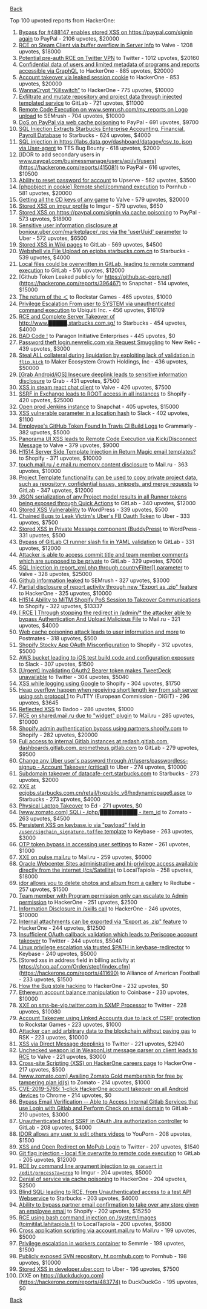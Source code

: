 [Back](../README.md)

Top 100 upvoted reports from HackerOne:

1. [Bypass for #488147 enables stored XSS on https://paypal.com/signin again](https://hackerone.com/reports/510152) to PayPal - 2106 upvotes, $20000
2. [RCE on Steam Client via buffer overflow in Server Info](https://hackerone.com/reports/470520) to Valve - 1208 upvotes, $18000
3. [Potential pre-auth RCE on Twitter VPN](https://hackerone.com/reports/591295) to Twitter - 1012 upvotes, $20160
4. [Confidential data of users and limited metadata of programs and reports accessible via GraphQL](https://hackerone.com/reports/489146) to HackerOne - 885 upvotes, $20000
5. [Account takeover via leaked session cookie](https://hackerone.com/reports/745324) to HackerOne - 853 upvotes, $20000
6. [WannaCrypt “Killswitch”](https://hackerone.com/reports/228648) to HackerOne - 775 upvotes, $10000
7. [Exfiltrate and mutate repository and project data through injected templated service](https://hackerone.com/reports/446585) to GitLab - 721 upvotes, $11000
8. [Remote Code Execution on www.semrush.com/my_reports on Logo upload](https://hackerone.com/reports/403417) to SEMrush - 704 upvotes, $10000
9. [DoS on PayPal via web cache poisoning](https://hackerone.com/reports/622122) to PayPal - 691 upvotes, $9700
10. [SQL Injection Extracts Starbucks Enterprise Accounting, Financial, Payroll Database](https://hackerone.com/reports/531051) to Starbucks - 624 upvotes, $4000
11. [SQL injection in https://labs.data.gov/dashboard/datagov/csv_to_json via User-agent](https://hackerone.com/reports/297478) to TTS Bug Bounty - 618 upvotes, $2000
12. [IDOR to add secondary users in www.paypal.com/businessmanage/users/api/v1/users](https://hackerone.com/reports/415081) to PayPal - 616 upvotes, $10500
13. [Ability to reset password for account](https://hackerone.com/reports/322985) to Upserve - 582 upvotes, $3500
14. [[phpobject in cookie] Remote shell/command execution](https://hackerone.com/reports/141956) to Pornhub - 581 upvotes, $20000
15. [Getting all the CD keys of any game](https://hackerone.com/reports/391217) to Valve - 579 upvotes, $20000
16. [Stored XSS on imgur profile](https://hackerone.com/reports/484434) to Imgur - 579 upvotes, $650
17. [Stored XSS on https://paypal.com/signin via cache poisoning](https://hackerone.com/reports/488147) to PayPal - 573 upvotes, $18900
18. [Sensitive user information disclosure at bonjour.uber.com/marketplace/_rpc via the 'userUuid' parameter](https://hackerone.com/reports/542340) to Uber - 572 upvotes, $6500
19. [Stored XSS in Wiki pages](https://hackerone.com/reports/526325) to GitLab - 569 upvotes, $4500
20. [Webshell via File Upload on ecjobs.starbucks.com.cn](https://hackerone.com/reports/506646) to Starbucks - 539 upvotes, $4000
21. [Local files could be overwritten in GitLab, leading to remote command execution](https://hackerone.com/reports/587854) to GitLab - 516 upvotes, $12000
22. [Github Token Leaked publicly for https://github.sc-corp.net](https://hackerone.com/reports/396467) to Snapchat - 514 upvotes, $15000
23. [The return of the ＜](https://hackerone.com/reports/639684) to Rockstar Games - 465 upvotes, $1000
24. [Privilege Escalation From user to SYSTEM via unauthenticated command execution](https://hackerone.com/reports/544928) to Ubiquiti Inc. - 456 upvotes, $16109
25. [RCE and Complete Server Takeover of http://www.█████.starbucks.com.sg/](https://hackerone.com/reports/502758) to Starbucks - 454 upvotes, $4000
26. [BAD Code !](https://hackerone.com/reports/180074) to Paragon Initiative Enterprises - 445 upvotes, $0
27. [Password theft login.newrelic.com via Request Smuggling](https://hackerone.com/reports/498052) to New Relic - 439 upvotes, $3000
28. [Steal ALL collateral during liquidation by exploiting lack of validation in `flip.kick`](https://hackerone.com/reports/684092) to Maker Ecosystem Growth Holdings, Inc - 436 upvotes, $50000
29. [[Grab Android/iOS] Insecure deeplink leads to sensitive information disclosure](https://hackerone.com/reports/401793) to Grab - 431 upvotes, $7500
30. [XSS in steam react chat client](https://hackerone.com/reports/409850) to Valve - 426 upvotes, $7500
31. [SSRF in Exchange leads to ROOT access in all instances](https://hackerone.com/reports/341876) to Shopify - 420 upvotes, $25000
32. [Open prod Jenkins instance](https://hackerone.com/reports/231460) to Snapchat - 405 upvotes, $15000
33. [XSS vulnerable parameter in a location hash](https://hackerone.com/reports/146336) to Slack - 402 upvotes, $1100
34. [Employee's GitHub Token Found In Travis CI Build Logs](https://hackerone.com/reports/496937) to Grammarly - 382 upvotes, $5000
35. [Panorama UI XSS leads to Remote Code Execution via Kick/Disconnect Message](https://hackerone.com/reports/631956) to Valve - 379 upvotes, $9000
36. [H1514 Server Side Template Injection in Return Magic email templates?](https://hackerone.com/reports/423541) to Shopify - 371 upvotes, $10000
37. [touch.mail.ru / e.mail.ru memory content disclosure](https://hackerone.com/reports/513236) to Mail.ru - 363 upvotes, $10000
38. [Project Template functionality can be used to copy private project data, such as repository, confidential issues, snippets, and merge requests](https://hackerone.com/reports/689314) to GitLab - 347 upvotes, $12000
39. [JSON serialization of any Project model results in all Runner tokens being exposed through Quick Actions](https://hackerone.com/reports/509924) to GitLab - 340 upvotes, $12000
40. [Stored XSS Vulnerability](https://hackerone.com/reports/643908) to WordPress - 339 upvotes, $500
41. [Chained Bugs to Leak Victim's Uber's FB Oauth Token](https://hackerone.com/reports/202781) to Uber - 333 upvotes, $7500
42. [Stored XSS in Private Message component (BuddyPress)](https://hackerone.com/reports/487081) to WordPress - 331 upvotes, $500
43. [Bypass of GitLab CI runner slash fix in YAML validation](https://hackerone.com/reports/409395) to GitLab - 331 upvotes, $12000
44. [Attacker is able to access commit title and team member comments which are supposed to be private](https://hackerone.com/reports/502593) to GitLab - 329 upvotes, $7000
45. [SQL Injection in report_xml.php through countryFilter[] parameter](https://hackerone.com/reports/383127) to Valve - 328 upvotes, $25000
46. [Github information leaked](https://hackerone.com/reports/676212) to SEMrush - 327 upvotes, $3000
47. [Partial disclosure of report activity through new "Export as .zip" feature](https://hackerone.com/reports/182358) to HackerOne - 325 upvotes, $10000
48. [H1514 Ability to MiTM Shopify PoS Session to Takeover Communications](https://hackerone.com/reports/423467) to Shopify - 322 upvotes, $13337
49. [[ RCE ] Through stopping the redirect in /admin/* the attacker able to bypass Authentication And Upload Malicious File](https://hackerone.com/reports/683957) to Mail.ru - 321 upvotes, $4000
50. [Web cache poisoning attack leads to user information and more](https://hackerone.com/reports/492841) to Postmates - 318 upvotes, $500
51. [Shopify Stocky App OAuth Misconfiguration](https://hackerone.com/reports/740989) to Shopify - 312 upvotes, $5000
52. [AWS bucket leading to iOS test build code and configuration exposure](https://hackerone.com/reports/404822) to Slack - 307 upvotes, $1500
53. [[Urgent] Invalidating OAuth2 Bearer token makes TweetDeck unavailable](https://hackerone.com/reports/210779) to Twitter - 304 upvotes, $5040
54. [XSS while logging using Google](https://hackerone.com/reports/691611) to Shopify - 304 upvotes, $1750
55. [Heap overflow happen when receiving short length key from ssh server using ssh protocol 1](https://hackerone.com/reports/630462) to PuTTY (European Commission - DIGIT) - 296 upvotes, $3645
56. [Reflected XSS](https://hackerone.com/reports/739601) to Badoo - 286 upvotes, $1000
57. [RCE on shared.mail.ru due to "widget" plugin](https://hackerone.com/reports/518637) to Mail.ru - 285 upvotes, $10000
58. [Shopify admin authentication bypass using partners.shopify.com](https://hackerone.com/reports/270981) to Shopify - 282 upvotes, $20000
59. [Full access to internal Gitlab instances at redash.gitlab.com, dashboards.gitlab.com, prometheus.gitlab.com](https://hackerone.com/reports/498964) to GitLab - 279 upvotes, $9500
60. [Change any Uber user's password through /rt/users/passwordless-signup - Account Takeover (critical)](https://hackerone.com/reports/143717) to Uber - 274 upvotes, $10000
61. [Subdomain takeover of datacafe-cert.starbucks.com](https://hackerone.com/reports/665398) to Starbucks - 273 upvotes, $2000
62. [XXE at ecjobs.starbucks.com.cn/retail/hxpublic_v6/hxdynamicpage6.aspx](https://hackerone.com/reports/500515) to Starbucks - 273 upvotes, $4000
63. [Physical Laptop Takeover](https://hackerone.com/reports/393615) to Ed - 271 upvotes, $0
64. [[www.zomato.com] SQLi - /php/██████████ - item_id](https://hackerone.com/reports/403616) to Zomato - 263 upvotes, $4500
65. [Persistent XSS on keybase.io via "payload" field in `/user/sigchain_signature.toffee` template](https://hackerone.com/reports/245296) to Keybase - 263 upvotes, $3000
66. [OTP token bypass in accessing user settings](https://hackerone.com/reports/699082) to Razer - 261 upvotes, $1000
67. [XXE on pulse.mail.ru](https://hackerone.com/reports/505947) to Mail.ru - 259 upvotes, $6000
68. [Oracle Webcenter Sites administrative and hi-privilege access available directly from the internet (/cs/Satellite)](https://hackerone.com/reports/170532) to LocalTapiola - 258 upvotes, $18000
69. [idor allows you to delete photos and album from a gallery](https://hackerone.com/reports/380410) to Redtube - 257 upvotes, $1500
70. [Team member with Program permission only can escalate to Admin permission](https://hackerone.com/reports/605720) to HackerOne - 251 upvotes, $2500
71. [Information Disclosure in /skills call](https://hackerone.com/reports/188719) to HackerOne - 246 upvotes, $10000
72. [Internal attachments can be exported via "Export as .zip" feature](https://hackerone.com/reports/186230) to HackerOne - 244 upvotes, $12500
73. [Insufficient OAuth callback validation which leads to Periscope account takeover](https://hackerone.com/reports/110293) to Twitter - 244 upvotes, $5040
74. [Linux privilege escalation via trusted $PATH in keybase-redirector](https://hackerone.com/reports/426944) to Keybase - 240 upvotes, $5000
75. [Stored xss in address field in billing activity at https://shop.aaf.com/Order/step1/index.cfm](https://hackerone.com/reports/411690) to Alliance of American Football - 233 upvotes, $1500
76. [How the Bug stole hacking](https://hackerone.com/reports/762510) to HackerOne - 232 upvotes, $0
77. [Ethereum account balance manipulation](https://hackerone.com/reports/300748) to Coinbase - 230 upvotes, $10000
78. [XXE on sms-be-vip.twitter.com in SXMP Processor](https://hackerone.com/reports/248668) to Twitter - 228 upvotes, $10080
79. [Account Takeover using Linked Accounts due to lack of CSRF protection](https://hackerone.com/reports/463330) to Rockstar Games - 223 upvotes, $1000
80. [Attacker can add arbitrary data to the blockchain without paying gas](https://hackerone.com/reports/396954) to RSK - 223 upvotes, $10000
81. [XSS via Direct Message deeplinks](https://hackerone.com/reports/341908) to Twitter - 221 upvotes, $2940
82. [Unchecked weapon id in WeaponList message parser on client leads to RCE](https://hackerone.com/reports/513154) to Valve - 221 upvotes, $3000
83. [Cross-site Scripting (XSS) on HackerOne careers page](https://hackerone.com/reports/474656) to HackerOne - 217 upvotes, $500
84. [[www.zomato.com] Availing Zomato Gold membership for free by tampering plan id(s)](https://hackerone.com/reports/511044) to Zomato - 214 upvotes, $1000
85. [CVE-2019-5765: 1-click HackerOne account takeover on all Android devices](https://hackerone.com/reports/563870) to Chrome - 214 upvotes, $0
86. [Bypass Email Verification -- Able to Access Internal Gitlab Services that use Login with Gitlab and Perform Check on email domain](https://hackerone.com/reports/565883) to GitLab - 210 upvotes, $3000
87. [Unauthenticated blind SSRF in OAuth Jira authorization controller](https://hackerone.com/reports/398799) to GitLab - 208 upvotes, $4000
88. [IDOR allows any user to edit others videos](https://hackerone.com/reports/681473) to YouPorn - 208 upvotes, $1500
89. [XSS and Open Redirect on MoPub Login](https://hackerone.com/reports/683298) to Twitter - 207 upvotes, $1540
90. [Git flag injection - local file overwrite to remote code execution](https://hackerone.com/reports/658013) to GitLab - 205 upvotes, $12000
91. [RCE by command line argument injection to `gm convert` in `/edit/process?a=crop`](https://hackerone.com/reports/212696) to Imgur - 204 upvotes, $5000
92. [Denial of service via cache poisoning](https://hackerone.com/reports/409370) to HackerOne - 204 upvotes, $2500
93. [Blind SQLi leading to RCE, from Unauthenticated access to a test API Webservice](https://hackerone.com/reports/592400) to Starbucks - 203 upvotes, $4000
94. [Ability to bypass partner email confirmation to take over any store given an employee email](https://hackerone.com/reports/300305) to Shopify - 202 upvotes, $15250
95. [RCE using bash command injection on /system/images (toimitilat.lahitapiola.fi)](https://hackerone.com/reports/303061) to LocalTapiola - 200 upvotes, $6800
96. [Cross application scripting via account.mail.ru](https://hackerone.com/reports/470380) to Mail.ru - 199 upvotes, $5000
97. [Privilege escalation in workers container](https://hackerone.com/reports/692603) to Semmle - 199 upvotes, $1500
98. [Publicly exposed SVN repository, ht.pornhub.com](https://hackerone.com/reports/72243) to Pornhub - 198 upvotes, $10000
99. [Stored XSS in developer.uber.com](https://hackerone.com/reports/131450) to Uber - 196 upvotes, $7500
100. [XXE on https://duckduckgo.com](https://hackerone.com/reports/483774) to DuckDuckGo - 195 upvotes, $0


[Back](../README.md)